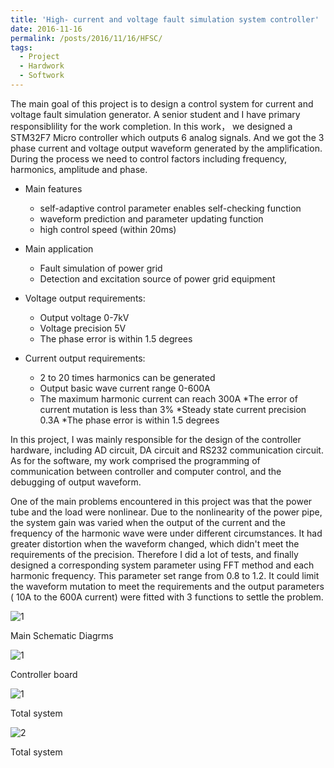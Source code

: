 ```yaml
---
title: 'High- current and voltage fault simulation system controller'
date: 2016-11-16
permalink: /posts/2016/11/16/HFSC/
tags:
  - Project
  - Hardwork
  - Softwork
---
```


The main goal of this project is to design a control system for current and voltage fault simulation generator. A senior student and I have primary responsiblility for the work completion. In this work， we designed a STM32F7 Micro controller which outputs 6 analog signals. And we got the 3 phase current and voltage output waveform generated by the amplification. During the process we need to control factors including frequency, harmonics, amplitude and phase.

* Main features
  * self-adaptive control parameter enables self-checking function
  * waveform prediction and parameter updating function
  * high control speed (within 20ms)

* Main application
  * Fault simulation of power grid
  * Detection and excitation source of power grid equipment
* Voltage output requirements:
  * Output voltage 0-7kV
  * Voltage precision 5V  
  * The phase error is within 1.5 degrees
* Current output requirements:
  * 2 to 20 times harmonics can be generated
  * Output basic wave current range 0-600A
  * The maximum harmonic current can reach 300A
  *The error of current mutation is less than 3%
  *Steady state current precision 0.3A
  *The phase error is within 1.5 degrees

In this project, I was mainly responsible for the design of the controller hardware, including AD circuit, DA circuit and RS232 communication circuit. As for the software, my work comprised the programming of communication between controller and computer control, and the debugging of output waveform.

One of the main problems encountered in this project was that the power tube and the load were nonlinear. Due to the nonlinearity of the power pipe, the system gain was varied when the output of the current and the frequency of the harmonic wave were under different circumstances. It had greater distortion when the waveform changed, which didn't meet the requirements of the precision.
Therefore I did a lot of tests, and finally designed a corresponding system parameter using FFT method and each harmonic frequency. This parameter set range from 0.8 to 1.2. It could limit the waveform mutation to meet the requirements and the output parameters ( 10A to the 600A current) were fitted with 3 functions to settle the problem.

 ![1](https://SongyangZhang25.github.io/images/HFSC4.jpg) 
 
Main Schematic Diagrms

 ![1](https://SongyangZhang25.github.io/images/HFSC3.jpg)
 
Controller board
 
 ![1](https://SongyangZhang25.github.io/images/HFSC5.png)
 
 Total system
 
 ![2](https://SongyangZhang25.github.io/images/HFSC2.png)
 
 Total system

 
